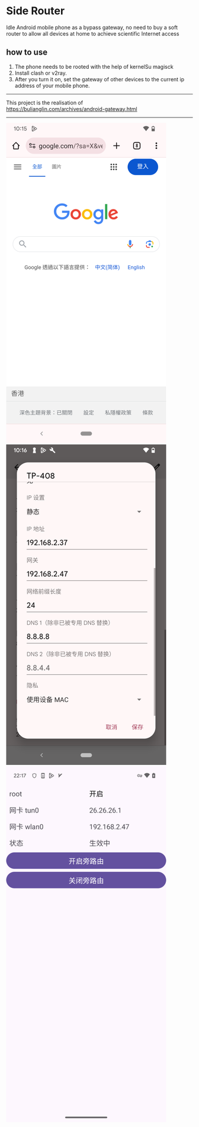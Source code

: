 # Side Router

Idle Android mobile phone as a bypass gateway, no need to buy a soft router to allow all devices at home to achieve scientific Internet access

## how to use

1. The phone needs to be rooted with the help of kernelSu magisck
2. Install clash or v2ray.
3. After you turn it on, set the gateway of other devices to the current ip address of your mobile phone.




------

This project is the realisation of   
https://bulianglin.com/archives/android-gateway.html


------
![1.png](/img/1.png)
![2.png](/img/2.png)
![3.png](/img/3.png)